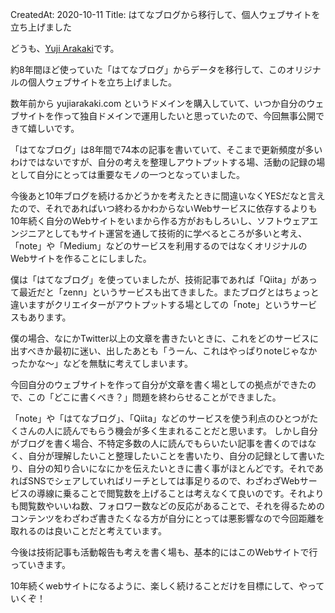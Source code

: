 CreatedAt: 2020-10-11
Title: はてなブログから移行して、個人ウェブサイトを立ち上げました

どうも、[Yuji Arakaki](https://twitter.com/arakaji)です。

約8年間ほど使っていた「はてなブログ」からデータを移行して、このオリジナルの個人ウェブサイトを立ち上げました。

数年前から yujiarakaki.com というドメインを購入していて、いつか自分のウェブサイトを作って独自ドメインで運用したいと思っていたので、今回無事公開できて嬉しいです。

「はてなブログ」は8年間で74本の記事を書いていて、そこまで更新頻度が多いわけではないですが、自分の考えを整理しアウトプットする場、活動の記録の場として自分にとっては重要なモノの一つとなっていました。

今後あと10年ブログを続けるかどうかを考えたときに間違いなくYESだなと言えたので、それであればいつ終わるかわからないWebサービスに依存するよりも10年続く自分のWebサイトをいまから作る方がおもしろいし、ソフトウェアエンジニアとしてもサイト運営を通して技術的に学べるところが多いと考え、「note」や「Medium」などのサービスを利用するのではなくオリジナルのWebサイトを作ることにしました。

僕は「はてなブログ」を使っていましたが、技術記事であれば「Qiita」があって最近だと「zenn」というサービスも出てきました。またブログとはちょっと違いますがクリエイターがアウトプットする場としての「note」というサービスもあります。

僕の場合、なにかTwitter以上の文章を書きたいときに、これをどのサービスに出すべきか最初に迷い、出したあとも「うーん、これはやっぱりnoteじゃなかったかな〜」などを無駄に考えてしまいます。

今回自分のウェブサイトを作って自分が文章を書く場としての拠点ができたので、この「どこに書くべき？」問題を終わらせることができました。

「note」や「はてなブログ」、「Qiita」などのサービスを使う利点のひとつがたくさんの人に読んでもらう機会が多く生まれることだと思います。
しかし自分がブログを書く場合、不特定多数の人に読んでもらいたい記事を書くのではなく、自分が理解したいこと整理したいことを書いたり、自分の記録として書いたり、自分の知り合いになにかを伝えたいときに書く事がほとんどです。それであればSNSでシェアしていればリーチとしては事足りるので、わざわざWebサービスの導線に乗ることで閲覧数を上げることは考えなくて良いのです。それよりも閲覧数やいいね数、フォロワー数などの反応があることで、それを得るためのコンテンツをわざわざ書きたくなる方が自分にとっては悪影響なので今回距離を取れるのは良いことだと考えています。

今後は技術記事も活動報告も考えを書く場も、基本的にはこのWebサイトで行っていきます。

10年続くwebサイトになるように、楽しく続けることだけを目標にして、やっていくぞ！
